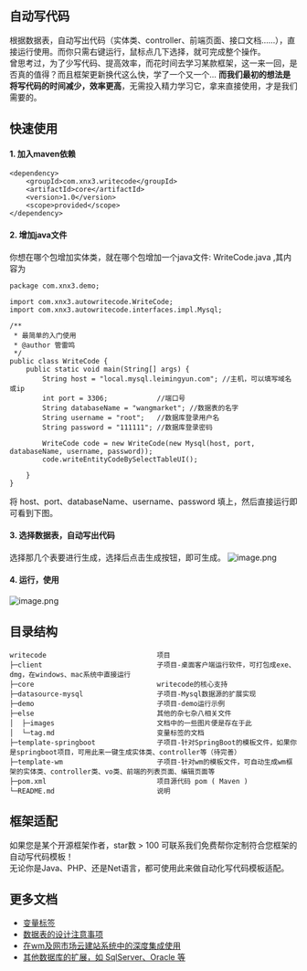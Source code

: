 ## 自动写代码
根据数据表，自动写出代码（实体类、controller、前端页面、接口文档……），直接运行使用。而你只需右键运行，鼠标点几下选择，就可完成整个操作。  
曾思考过，为了少写代码、提高效率，而花时间去学习某款框架，这一来一回，是否真的值得？而且框架更新换代这么快，学了一个又一个... **而我们最初的想法是将写代码的时间减少，效率更高**，无需投入精力学习它，拿来直接使用，才是我们需要的。  


## 快速使用
#### 1. 加入maven依赖

````
<dependency>
	<groupId>com.xnx3.writecode</groupId>
	<artifactId>core</artifactId>
	<version>1.0</version>
	<scope>provided</scope>
</dependency>
````

#### 2. 增加java文件
你想在哪个包增加实体类，就在哪个包增加一个java文件: WriteCode.java ,其内容为

````
package com.xnx3.demo;

import com.xnx3.autowritecode.WriteCode;
import com.xnx3.autowritecode.interfaces.impl.Mysql;

/**
 * 最简单的入门使用
 * @author 管雷鸣
 */
public class WriteCode {
	public static void main(String[] args) {
		String host = "local.mysql.leimingyun.com";	//主机，可以填写域名或ip
		int port = 3306;			//端口号
		String databaseName = "wangmarket"; //数据表的名字
		String username = "root"; 	//数据库登录用户名
		String password = "111111";	//数据库登录密码
		
		WriteCode code = new WriteCode(new Mysql(host, port, databaseName, username, password));
		code.writeEntityCodeBySelectTableUI();
		
	}
}

````

将 host、port、databaseName、username、password 填上，然后直接运行即可看到下图。

#### 3. 选择数据表，自动写出代码
选择那几个表要进行生成，选择后点击生成按钮，即可生成。
![image.png](https://res.zvo.cn/writecode/wm_demo_writecode_run.gif) 

#### 4. 运行，使用
![image.png](https://res.zvo.cn/writecode/write_page_runing.gif) 

## 目录结构

```
writecode                           项目
├─client                            子项目-桌面客户端运行软件，可打包成exe、dmg，在windows、mac系统中直接运行
├─core                              writecode的核心支持
├─datasource-mysql                  子项目-Mysql数据源的扩展实现
├─demo                              子项目-demo运行示例
├─else                              其他的杂七杂八相关文件
│  ├─images                         文档中的一些图片便是存在于此
│  └─tag.md                         变量标签的文档
├─template-springboot               子项目-针对SpringBoot的模板文件，如果你是springboot项目，可用此来一键生成实体类、controller等（待完善）
├─template-wm                       子项目-针对wm的模板文件，可自动生成wm框架的实体类、controller类、vo类、前端的列表页面、编辑页面等
├─pom.xml                           项目源代码 pom ( Maven )
└─README.md                         说明
```

## 框架适配
如果您是某个开源框架作者，star数 > 100 可联系我们免费帮你定制符合您框架的自动写代码模板！  
无论你是Java、PHP、还是Net语言，都可使用此来做自动化写代码模板适配。  

## 更多文档
* [变量标签](else/tag.md)
* [数据表的设计注意事项](else/database_table.md)
* [在wm及网市场云建站系统中的深度集成使用](else/framework_wm.md)
* [其他数据库的扩展，如 SqlServer、Oracle 等](else/datasource.md)
